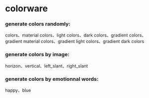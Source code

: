 # colorware

### generate colors randomly:

colors、material colors、light colors、dark colors、gradient colors、gradient material  colors、gradient light  colors、gradient dark  colors

### generate colors by image:

horizon、vertical、left_slant、right_slant

### generate colors by emotionnal words<support by tensorflow.js>:

happy、blue
